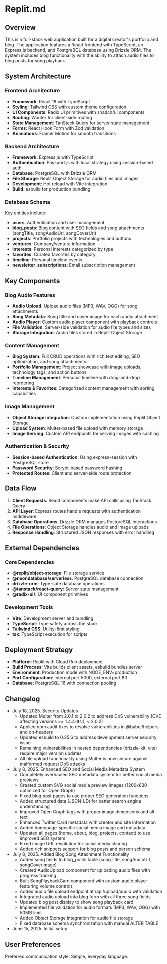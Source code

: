 # Replit.md

## Overview

This is a full-stack web application built for a digital creator's portfolio and blog. The application features a React frontend with TypeScript, an Express.js backend, and PostgreSQL database using Drizzle ORM. The system includes blog functionality with the ability to attach audio files to blog posts for song playback.

## System Architecture

### Frontend Architecture
- **Framework**: React 18 with TypeScript
- **Styling**: Tailwind CSS with custom theme configuration
- **UI Components**: Radix UI primitives with shadcn/ui components
- **Routing**: Wouter for client-side routing
- **State Management**: TanStack Query for server state management
- **Forms**: React Hook Form with Zod validation
- **Animations**: Framer Motion for smooth transitions

### Backend Architecture
- **Framework**: Express.js with TypeScript
- **Authentication**: Passport.js with local strategy using session-based auth
- **Database**: PostgreSQL with Drizzle ORM
- **File Storage**: Replit Object Storage for audio files and images
- **Development**: Hot reload with Vite integration
- **Build**: esbuild for production bundling

### Database Schema
Key entities include:
- **users**: Authentication and user management
- **blog_posts**: Blog content with SEO fields and song attachments (songTitle, songAudioUrl, songCoverUrl)
- **projects**: Portfolio projects with technologies and buttons
- **ventures**: Company/venture information
- **interests**: Personal interests categorized by type
- **favorites**: Curated favorites by category
- **timeline**: Personal timeline events
- **newsletter_subscriptions**: Email subscription management

## Key Components

### Blog Audio Features
- **Audio Upload**: Upload audio files (MP3, WAV, OGG) for song attachments
- **Song Metadata**: Song title and cover image for each audio attachment
- **Audio Player**: Custom audio player component with playback controls
- **File Validation**: Server-side validation for audio file types and sizes
- **Storage Integration**: Audio files stored in Replit Object Storage

### Content Management
- **Blog System**: Full CRUD operations with rich text editing, SEO optimization, and song attachments
- **Portfolio Management**: Project showcase with image uploads, technology tags, and action buttons
- **Timeline Management**: Personal timeline with drag-and-drop reordering
- **Interests & Favorites**: Categorized content management with sorting capabilities

### Image Management
- **Object Storage Integration**: Custom implementation using Replit Object Storage
- **Upload System**: Multer-based file upload with memory storage
- **Image Serving**: Custom API endpoints for serving images with caching

### Authentication & Security
- **Session-based Authentication**: Using express-session with PostgreSQL store
- **Password Security**: Scrypt-based password hashing
- **Protected Routes**: Client and server-side route protection

## Data Flow

1. **Client Requests**: React components make API calls using TanStack Query
2. **API Layer**: Express routes handle requests with authentication middleware
3. **Database Operations**: Drizzle ORM manages PostgreSQL interactions
4. **File Operations**: Object Storage handles audio and image uploads
5. **Response Handling**: Structured JSON responses with error handling

## External Dependencies

### Core Dependencies
- **@replit/object-storage**: File storage service
- **@neondatabase/serverless**: PostgreSQL database connection
- **drizzle-orm**: Type-safe database operations
- **@tanstack/react-query**: Server state management
- **@radix-ui/**: UI component primitives

### Development Tools
- **Vite**: Development server and bundling
- **TypeScript**: Type safety across the stack
- **Tailwind CSS**: Utility-first styling
- **tsx**: TypeScript execution for scripts

## Deployment Strategy

- **Platform**: Replit with Cloud Run deployment
- **Build Process**: Vite builds client assets, esbuild bundles server
- **Environment**: Production mode with NODE_ENV=production
- **Port Configuration**: Internal port 5000, external port 80
- **Database**: PostgreSQL 16 with connection pooling

## Changelog

- July 18, 2025. Security Updates
  - Updated Multer from 2.0.1 to 2.0.2 to address DoS vulnerability (CVE affecting versions >= 1.4.4-lts.1, < 2.0.2)
  - Applied npm audit fixes to resolve vulnerabilities in @babel/helpers and on-headers
  - Updated esbuild to 0.25.6 to address development server security issue
  - Remaining vulnerabilities in nested dependencies (drizzle-kit, vite) require major version updates
  - All file upload functionality using Multer is now secure against malformed request DoS attacks
- July 8, 2025. Enhanced SEO and Social Media Metadata System
  - Completely overhauled SEO metadata system for better social media previews
  - Created custom SVG social media preview images (1200x630 optimized for Open Graph)
  - Fixed blog post pages to use proper SEO generation functions
  - Added structured data (JSON-LD) for better search engine understanding
  - Improved Open Graph tags with proper image dimensions and alt text
  - Enhanced Twitter Card metadata with creator and site information
  - Added homepage-specific social media image and metadata
  - Updated all pages (home, about, blog, projects, contact) to use improved SEO system
  - Fixed image URL resolution for social media sharing
  - Added rich snippets support for blog posts and person schema
- July 8, 2025. Added Blog Song Attachment Functionality
  - Added song fields to blog_posts table (songTitle, songAudioUrl, songCoverImage)
  - Created AudioUpload component for uploading audio files with progress tracking
  - Built SongPlaybackCard component with custom audio player featuring volume controls
  - Added audio file upload endpoint at /api/upload/audio with validation
  - Integrated audio upload into blog form with all three song fields
  - Updated blog post display to show song playback card
  - Implemented file validation for audio formats (MP3, WAV, OGG) with 50MB limit
  - Added Object Storage integration for audio file storage
  - Fixed database schema synchronization with manual ALTER TABLE
- June 15, 2025. Initial setup

## User Preferences

Preferred communication style: Simple, everyday language.